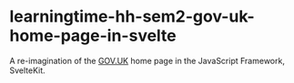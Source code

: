# learningtime-hh-sem2-gov-uk-home-page-in-svelte

A re-imagination of the [GOV.UK](https://www.gov.uk/) home page in the JavaScript Framework, SvelteKit.

